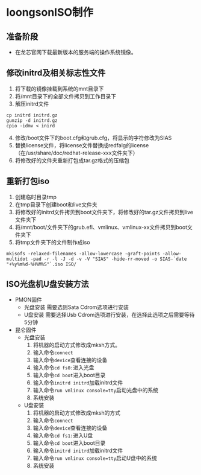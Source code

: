 # loongsonISO制作

## 准备阶段
  - 在龙芯官网下载最新版本的服务端的操作系统镜像。

## 修改initrd及相关标志性文件
 1. 将下载的镜像挂载到系统的mnt目录下
 2. 将/mnt目录下的全部文件拷贝到工作目录下
 3. 解压initrd文件
 ```
 cp initrd initrd.gz
 gunzip -d initrd.gz
 cpio -idmv < inird
 ```

4. 修改/boot文件下的boot.cfg和grub.cfg，将显示的字符修改为SIAS
5. 替换license文件，将license文件替换成redfalg的license（在/usr/share/doc/redhat-release-xxx文件夹下）
5. 将修改好的文件夹重新打包成tar.gz格式的压缩包


## 重新打包iso
1. 创建临时目录tmp
2. 在tmp目录下创建boot和live文件夹
3. 将修改好的initrd文件拷贝到boot文件夹下，将修改好的tar.gz文件拷贝到live文件夹下
4. 将/mnt/boot/文件夹下的grub.efi、vmlinux、vmlinux-xx文件拷贝到boot文件夹下
5. 将tmp文件夹下的文件制作成iso
```
mkisofs -relaxed-filenames -allow-lowercase -graft-points -allow-multidot -pad -r -l -J -d -v -V "SIAS" -hide-rr-moved -o SIAS-`date "+%y%m%d-%H%M%S"`.iso ISO/
```


## ISO光盘机U盘安装方法
- PMON固件
   - 光盘安装
      需要选则Sata Cdrom选项进行安装
   - U盘安装
      需要选择Usb Cdrom选项进行安装，在选择此选项之后需要等待5分钟
- 昆仑固件
   - 光盘安装
     1. 将机器的启动方式修改成mksh方式。
     2. 输入命令`connect`
     3. 输入命令`device`查看连接的设备
     4. 输入命令`cd fs0:`进入光盘
     5. 输入命令`cd boot`进入boot目录
     6. 输入命令`initrd initrd`加载initrd文件
     7. 输入命令`run vmlinux console=tty`启动光盘中的系统
     8. 系统安装
   - U盘安装
     1. 将机器的启动方式修改成mksh的方式
     2. 输入命令`connect`
     3. 输入命令`device`查看连接的设备
     4. 输入命令`cd fs1:`进入U盘
     5. 输入命令`cd boot`进入boot目录
     6. 输入命令`initrd initrd`加载initrd文件
     7. 输入命令`run vmlinux console=tty`启动U盘中的系统
     8. 系统安装
